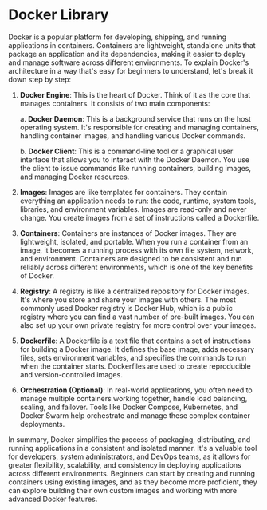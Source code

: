# Docker Library
Docker is a popular platform for developing, shipping, and running applications in containers. Containers are lightweight, standalone units that package an application and its dependencies, making it easier to deploy and manage software across different environments. To explain Docker's architecture in a way that's easy for beginners to understand, let's break it down step by step:

1. **Docker Engine**: This is the heart of Docker. Think of it as the core that manages containers. It consists of two main components:

    a. **Docker Daemon**: This is a background service that runs on the host operating system. It's responsible for creating and managing containers, handling container images, and handling various Docker commands.

    b. **Docker Client**: This is a command-line tool or a graphical user interface that allows you to interact with the Docker Daemon. You use the client to issue commands like running containers, building images, and managing Docker resources.

2. **Images**: Images are like templates for containers. They contain everything an application needs to run: the code, runtime, system tools, libraries, and environment variables. Images are read-only and never change. You create images from a set of instructions called a Dockerfile.

3. **Containers**: Containers are instances of Docker images. They are lightweight, isolated, and portable. When you run a container from an image, it becomes a running process with its own file system, network, and environment. Containers are designed to be consistent and run reliably across different environments, which is one of the key benefits of Docker.

4. **Registry**: A registry is like a centralized repository for Docker images. It's where you store and share your images with others. The most commonly used Docker registry is Docker Hub, which is a public registry where you can find a vast number of pre-built images. You can also set up your own private registry for more control over your images.

5. **Dockerfile**: A Dockerfile is a text file that contains a set of instructions for building a Docker image. It defines the base image, adds necessary files, sets environment variables, and specifies the commands to run when the container starts. Dockerfiles are used to create reproducible and version-controlled images.

6. **Orchestration (Optional)**: In real-world applications, you often need to manage multiple containers working together, handle load balancing, scaling, and failover. Tools like Docker Compose, Kubernetes, and Docker Swarm help orchestrate and manage these complex container deployments.

In summary, Docker simplifies the process of packaging, distributing, and running applications in a consistent and isolated manner. It's a valuable tool for developers, system administrators, and DevOps teams, as it allows for greater flexibility, scalability, and consistency in deploying applications across different environments. Beginners can start by creating and running containers using existing images, and as they become more proficient, they can explore building their own custom images and working with more advanced Docker features.